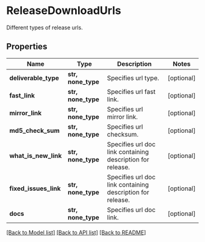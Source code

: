 # ReleaseDownloadUrls

Different types of release urls.

## Properties
Name | Type | Description | Notes
------------ | ------------- | ------------- | -------------
**deliverable_type** | **str, none_type** | Specifies url type. | [optional] 
**fast_link** | **str, none_type** | Specifies url fast link. | [optional] 
**mirror_link** | **str, none_type** | Specifies url mirror link. | [optional] 
**md5_check_sum** | **str, none_type** | Specifies url checksum. | [optional] 
**what_is_new_link** | **str, none_type** | Specifies url doc link containing description for release. | [optional] 
**fixed_issues_link** | **str, none_type** | Specifies url doc link containing description for release. | [optional] 
**docs** | **str, none_type** | Specifies url doc link. | [optional] 

[[Back to Model list]](../README.md#documentation-for-models) [[Back to API list]](../README.md#documentation-for-api-endpoints) [[Back to README]](../README.md)


